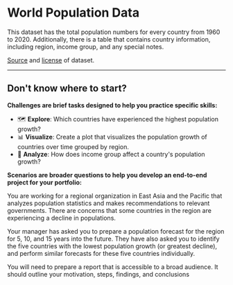 # World Population Data
This dataset has the total population numbers for every country from 1960 to 2020. Additionally, there is a table that contains country information, including region, income group, and any special notes.

[Source](https://data.worldbank.org/indicator/SP.POP.TOTL?end=2020&start=1960&view=chart) and [license](https://datacatalog.worldbank.org/public-licenses#cc-by) of dataset.

----------


## Don't know where to start?

**Challenges are brief tasks designed to help you practice specific skills:**

- 🗺️ **Explore**: Which countries have experienced the highest population growth?
- 📊 **Visualize**: Create a plot that visualizes the population growth of countries over time grouped by region.
- 🔎 **Analyze**: How does income group affect a country's population growth?

**Scenarios are broader questions to help you develop an end-to-end project for your portfolio:**

You are working for a regional organization in East Asia and the Pacific that analyzes population statistics and makes recommendations to relevant governments. There are concerns that some countries in the region are experiencing a decline in populations. 

Your manager has asked you to prepare a population forecast for the region for 5, 10, and 15 years into the future. They have also asked you to identify the five countries with the lowest population growth (or greatest decline), and perform similar forecasts for these five countries individually.

You will need to prepare a report that is accessible to a broad audience. It should outline your motivation, steps, findings, and conclusions